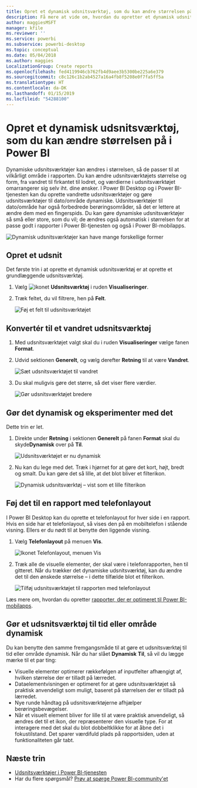 ```yaml
---
title: Opret et dynamisk udsnitsværktøj, som du kan ændre størrelsen på i Power BI
description: Få mere at vide om, hvordan du opretter et dynamisk udsnitsværktøj, du kan ændre størrelsen på, så det passer til din rapport
author: maggiesMSFT
manager: kfile
ms.reviewer: ''
ms.service: powerbi
ms.subservice: powerbi-desktop
ms.topic: conceptual
ms.date: 05/04/2018
ms.author: maggies
LocalizationGroup: Create reports
ms.openlocfilehash: fed4119946cb762fb4d9aee3b5300be225a6e379
ms.sourcegitcommit: c8c126c1b2ab4527a16a4fb8f5208e0f7fa5ff5a
ms.translationtype: HT
ms.contentlocale: da-DK
ms.lasthandoff: 01/15/2019
ms.locfileid: "54288100"
---
```

# <a name="create-a-responsive-slicer-you-can-resize-in-power-bi"></a>Opret et dynamisk udsnitsværktøj, som du kan ændre størrelsen på i Power BI

Dynamiske udsnitsværktøjer kan ændres i størrelsen, så de passer til at vilkårligt område i rapporten. Du kan ændre udsnitsværktøjets størrelse og form, fra vandret til firkantet til lodret, og værdierne i udsnitsværktøjet omarrangerer sig selv iht. dine ønsker. I Power BI Desktop og i Power BI-tjenesten kan du oprette vandrette udsnitsværktøjer og gøre udsnitsværktøjer til dato/område dynamiske. Udsnitsværktøjer til dato/område har også forbedrede berøringsområder, så det er lettere at ændre dem med en fingerspids. Du kan gøre dynamiske udsnitsværktøjer så små eller store, som du vil; de ændres også automatisk i størrelsen for at passe godt i rapporter i Power BI-tjenesten og også i Power BI-mobilapps. 

![Dynamisk udsnitsværktøjer kan have mange forskellige former](media/power-bi-slicer-filter-responsive/power-bi-slicer-filter-responsive-0-slicer.gif)

## <a name="create-a-slicer"></a>Opret et udsnit

Det første trin i at oprette et dynamisk udsnitsværktøj er at oprette et grundlæggende udsnitsværktøj. 

1. Vælg ![ikonet](media/power-bi-slicer-filter-responsive/power-bi-slicer-filter-responsive-0-slicer-icon.png) **Udsnitsværktøj** i ruden **Visualiseringer**.
2. Træk feltet, du vil filtrere, hen på **Felt**.

    ![Føj et felt til udsnitsværktøjet](media/power-bi-slicer-filter-responsive/power-bi-slicer-filter-responsive-1-create.png)

## <a name="convert-to-a-horizontal-slicer"></a>Konvertér til et vandret udsnitsværktøj

1. Med udsnitsværktøjet valgt skal du i ruden **Visualiseringer** vælge fanen **Format**.
2. Udvid sektionen **Generelt**, og vælg derefter **Retning** til at være **Vandret**.

    ![Sæt udsnitsværktøjet til vandret](media/power-bi-slicer-filter-responsive/power-bi-slicer-filter-responsive-2-horizontal.png) 

1.  Du skal muligvis gøre det større, så det viser flere værdier.

     ![Gør udsnitsværktøjet bredere](media/power-bi-slicer-filter-responsive/power-bi-slicer-filter-responsive-3-wider.png)

## <a name="make-it-responsive-and-experiment-with-it"></a>Gør det dynamisk og eksperimenter med det

Dette trin er let. 

1. Direkte under **Retning** i sektionen **Generelt** på fanen **Format** skal du skyde**Dynamisk** over på **Til**.  

    ![Udsnitsværktøjet er nu dynamisk](media/power-bi-slicer-filter-responsive/power-bi-slicer-filter-responsive-4-responsive-on.png)

1. Nu kan du lege med det. Træk i hjørnet for at gøre det kort, højt, bredt og smalt. Du kan gøre det så lille, at det blot bliver et filterikon.

    ![Dynamisk udsnitsværktøj – vist som et lille filterikon](media/power-bi-slicer-filter-responsive/power-bi-slicer-filter-responsive-5-mini-icon.png)

## <a name="add-it-to-a-phone-report-layout"></a>Føj det til en rapport med telefonlayout

I Power BI Desktop kan du oprette et telefonlayout for hver side i en rapport. Hvis en side har et telefonlayout, så vises den på en mobiltelefon i stående visning. Ellers er du nødt til at benytte den liggende visning. 

1. Vælg **Telefonlayout** på menuen **Vis**.

     ![Ikonet Telefonlayout, menuen Vis](media/power-bi-slicer-filter-responsive/power-bi-slicer-filter-responsive-6-phone-layout-button.png)
    
1. Træk alle de visuelle elementer, der skal være i telefonrapporten, hen til gitteret. Når du trækker det dynamiske udsnitsværktøj, kan du ændre det til den ønskede størrelse – i dette tilfælde blot et filterikon.

    ![Tilføj udsnitsværktøjet til rapporten med telefonlayout](media/power-bi-slicer-filter-responsive/power-bi-slicer-filter-responsive-7-phone-slicer-icon.png)

Læs mere om, hvordan du opretter [rapporter, der er optimeret til Power BI-mobilapps](desktop-create-phone-report.md).

## <a name="make-a-time-or-range-slicer-responsive"></a>Gør et udsnitsværktøj til tid eller område dynamisk

Du kan benytte den samme fremgangsmåde til at gøre et udsnitsværktøj til tid eller område dynamisk. Når du har slået **Dynamisk** **Til**, så vil du lægge mærke til et par ting:

- Visuelle elementer optimerer rækkefølgen af inputfelter afhængigt af, hvilken størrelse der er tilladt på lærredet. 
- Dataelementvisningen er optimeret for at gøre udsnitsværktøjet så praktisk anvendeligt som muligt, baseret på størrelsen der er tilladt på lærredet. 
- Nye runde håndtag på udsnitsværktøjerne afhjælper berøringsbevægelser. 
- Når et visuelt element bliver for lille til at være praktisk anvendeligt, så ændres det til et ikon, der repræsenterer den visuelle type. For at interagere med det skal du blot dobbeltklikke for at åbne det i fokustilstand. Det sparer værdifuld plads på rapportsiden, uden at funktionaliteten går tabt.

## <a name="next-steps"></a>Næste trin

- [Udsnitsværktøjer i Power BI-tjenesten](visuals/power-bi-visualization-slicers.md)
- Har du flere spørgsmål? [Prøv at spørge Power BI-community'et](http://community.powerbi.com/)